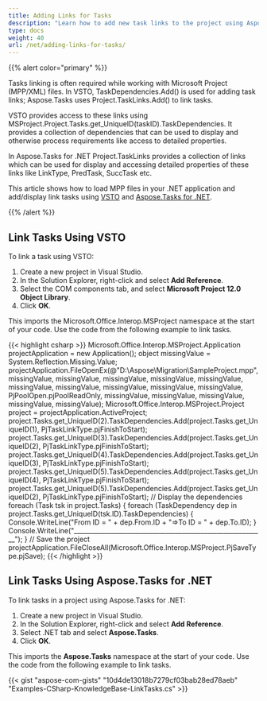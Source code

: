 ```yaml
---
title: Adding Links for Tasks
description: "Learn how to add new task links to the project using Aspose.Tasks for .NET in comparison with Microsoft Office Automation Tools."
type: docs
weight: 40
url: /net/adding-links-for-tasks/
---
```


{{% alert color="primary" %}}

Tasks linking is often required while working with Microsoft Project (MPP/XML) files. In VSTO, TaskDependencies.Add() is used for adding task links; Aspose.Tasks uses Project.TaskLinks.Add() to link tasks.

VSTO provides access to these links using MSProject.Project.Tasks.get_UniqueID(taskID).TaskDependencies. It provides a collection of dependencies that can be used to display and otherwise process requirements like access to detailed properties.

In Aspose.Tasks for .NET Project.TaskLinks provides a collection of links which can be used for display and accessing detailed properties of these links like LinkType, PredTask, SuccTask etc.

This article shows how to load MPP files in your .NET application and add/display link tasks using [VSTO](/tasks/net/adding-links-for-tasks/) and [Aspose.Tasks for .NET](/tasks/net/adding-links-for-tasks/).

{{% /alert %}}

## **Link Tasks Using VSTO**
To link a task using VSTO:

1. Create a new project in Visual Studio.
2. In the Solution Explorer, right-click and select **Add Reference**.
3. Select the COM components tab, and select **Microsoft Project 12.0 Object Library**.
4. Click **OK**.

This imports the Microsoft.Office.Interop.MSProject namespace at the start of your code. Use the code from the following example to link tasks.

{{< highlight csharp >}}
Microsoft.Office.Interop.MSProject.Application projectApplication = new Application();
object missingValue = System.Reflection.Missing.Value;
projectApplication.FileOpenEx(@"D:\Aspose\Migration\SampleProject.mpp",
    missingValue, missingValue, missingValue, missingValue,
    missingValue, missingValue, missingValue, missingValue,
    missingValue, missingValue, PjPoolOpen.pjPoolReadOnly,
    missingValue, missingValue, missingValue, missingValue,
    missingValue);
Microsoft.Office.Interop.MSProject.Project project = projectApplication.ActiveProject;
project.Tasks.get_UniqueID(2).TaskDependencies.Add(project.Tasks.get_UniqueID(1), PjTaskLinkType.pjFinishToStart);
project.Tasks.get_UniqueID(3).TaskDependencies.Add(project.Tasks.get_UniqueID(2), PjTaskLinkType.pjFinishToStart);
project.Tasks.get_UniqueID(4).TaskDependencies.Add(project.Tasks.get_UniqueID(3), PjTaskLinkType.pjFinishToStart);
project.Tasks.get_UniqueID(5).TaskDependencies.Add(project.Tasks.get_UniqueID(4), PjTaskLinkType.pjFinishToStart);
project.Tasks.get_UniqueID(5).TaskDependencies.Add(project.Tasks.get_UniqueID(2), PjTaskLinkType.pjFinishToStart);
// Display the dependencies
foreach (Task tsk in project.Tasks)
{
    foreach (TaskDependency dep in project.Tasks.get_UniqueID(tsk.ID).TaskDependencies)
    {
        Console.WriteLine("From ID = " + dep.From.ID  + "=>To ID = " + dep.To.ID);
    }
    Console.WriteLine("____________________________________________________________");
}
// Save the project
projectApplication.FileCloseAll(Microsoft.Office.Interop.MSProject.PjSaveType.pjSave);
{{< /highlight >}}

## **Link Tasks Using Aspose.Tasks for .NET**
To link tasks in a project using Aspose.Tasks for .NET:

1. Create a new project in Visual Studio.
2. In the Solution Explorer, right-click and select **Add Reference**.
3. Select .NET tab and select **Aspose.Tasks**.
4. Click **OK**.

This imports the **Aspose.Tasks** namespace at the start of your code. Use the code from the following example to link tasks.

{{< gist "aspose-com-gists" "10d4de13018b7279cf03bab28ed78aeb" "Examples-CSharp-KnowledgeBase-LinkTasks.cs" >}}
